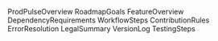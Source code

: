 ProdPulseOverview
RoadmapGoals
FeatureOverview
DependencyRequirements
WorkflowSteps
ContributionRules
ErrorResolution
LegalSummary
VersionLog
TestingSteps
